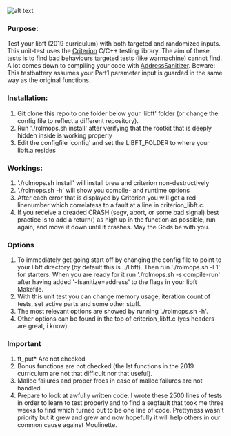 ![alt text](https://github.com/s-t-a-n/libft-criterion-unit-test/blob/master/.banner.png?raw=true)
### Purpose:
Test your libft (2019 curriculum) with both targeted and randomized inputs.
This unit-test uses the [Criterion](https://criterion.readthedocs.io/en/master/intro.html) C/C++ testing library. 
The aim of these tests is to find bad behaviours targeted tests (like warmachine) cannot find. A lot comes down to
compiling your code with [AddressSanitizer](https://clang.llvm.org/docs/AddressSanitizer.html).
Beware: This testbattery assumes your Part1 parameter input is guarded in the same way as the original functions.
### Installation:
1. Git clone this repo to one folder below your 'libft' folder (or change the config file to reflect a different repository).
2. Run './rolmops.sh install' after verifying that the rootkit that is deeply hidden inside is working properly
3. Edit the configfile 'config' and set the LIBFT_FOLDER to where your libft.a resides
### Workings:
1. './rolmops.sh install' will install brew and criterion non-destructively
2. './rolmops.sh -h' will show you compile- and runtime options
3. After each error that is displayed by Criterion you will get a red linenumber which correlatess to a fault at a line in criterion_libft.c.
4. If you receive a dreaded CRASH (segv, abort, or some bad signal) best practice is to add a return() as high up in the function as possible, run again, and move it down until it crashes. May the Gods be with you.
### Options
1. To immediately get going start off by changing the config file to point to your libft directory (by default this is ../libft). Then run './rolmops.sh -l 1' for starters. When you are ready for it run './rolmops.sh -s compile-run' after having added '-fsanitize=address' to the flags in your libft Makefile. 
2. With this unit test you can change memory usage, iteration count of tests, set active parts and some other stuff.
3. The most relevant options are showed by running './rolmops.sh -h'.
4. Other options can be found in the top of criterion_libft.c (yes headers are great, i know).
### Important
1. ft_put\* Are not checked
2. Bonus functions are not checked (the lst functions in the 2019 curriculum are not that difficult nor that useful).
3. Malloc failures and proper frees in case of malloc failures are not handled.
4. Prepare to look at awfully written code. I wrote these 2500 lines of tests in order to learn to test properly and to find a segfault that took me three weeks to find which turned out to be one line of code. Prettyness wasn't priority but it grew and grew and now hopefully it will help others in our common cause against Moulinette.
